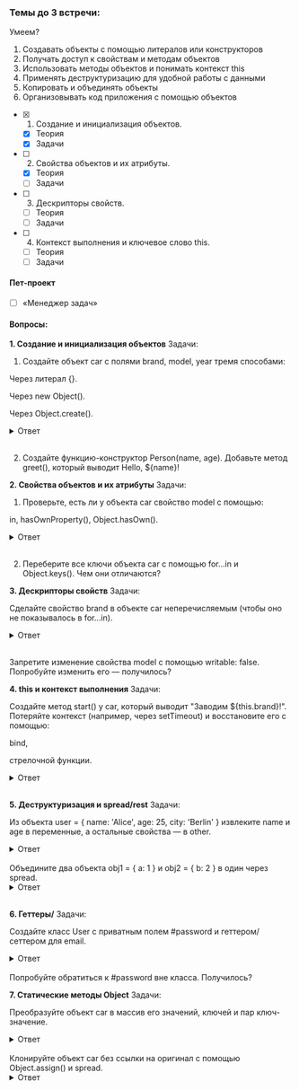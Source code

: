 ### Темы до 3 встречи:

Умеем?

1. Создавать объекты с помощью литералов или конструкторов
2. Получать доступ к свойствам и методам объектов
3. Использовать методы объектов и понимать контекст this
4. Применять деструктуризацию для удобной работы с данными
5. Копировать и объединять объекты
6. Организовывать код приложения с помощью объектов

- [x] 1. Создание и инициализация объектов.
  - [x] Теория
  - [x] Задачи
- [ ] 2. Свойства объектов и их атрибуты.
  - [x] Теория
  - [ ] Задачи
- [ ] 3. Дескрипторы свойств.
  - [ ] Теория
  - [ ] Задачи
- [ ] 4. Контекст выполнения и ключевое слово this.
  - [ ] Теория
  - [ ] Задачи

#### Пет-проект

- [ ] «Менеджер задач»

#### Вопросы:

**1. Создание и инициализация объектов**
Задачи:

1. Создайте объект car с полями brand, model, year тремя способами:

Через литерал {}.

Через new Object().

Через Object.create().

<details>
<summary>
Ответ
</summary>

```js
const car1 = { brand: "Toyota", model: "Camry", year: 2020 };
const car2 = new Object({ brand: "BMW", model: "X5", year: 2019 });
const car3 = Object.create(
  {},
  {
    brand: { value: "Tesla" },
    model: { value: "Model 3" },
    year: { value: 2021 },
  }
);
```

</details>
<br>

2. Создайте функцию-конструктор Person(name, age). Добавьте метод greet(), который выводит Hello, ${name}!

**2. Свойства объектов и их атрибуты**
Задачи:

1. Проверьте, есть ли у объекта car свойство model с помощью:

in, hasOwnProperty(), Object.hasOwn().

<details>
<summary>
Ответ
</summary>

```js
console.log("model" in car1); // true
console.log(car1.hasOwnProperty("model")); // true
console.log(Object.hasOwn(car1, "model")); // true
```

</details>
<br>

2. Переберите все ключи объекта car с помощью for...in и Object.keys(). Чем они отличаются?

**3. Дескрипторы свойств**
Задачи:

Сделайте свойство brand в объекте car неперечисляемым (чтобы оно не показывалось в for...in).

<details>
<summary>
Ответ
</summary>

```js
Object.defineProperty(car1, "brand", { enumerable: false });
```

</details>
<br>

Запретите изменение свойства model с помощью writable: false. Попробуйте изменить его — получилось?

**4. this и контекст выполнения**
Задачи:

Создайте метод start() у car, который выводит "Заводим ${this.brand}!". Потеряйте контекст (например, через setTimeout) и восстановите его с помощью:

bind,

стрелочной функции.

<details>
<summary>
Ответ
</summary>

```js
setTimeout(car1.start.bind(car1), 1000);
Напишите функцию showDetails(), которая выводит все свойства объекта через this. Вызовите ее с контекстом car через call и apply.
```

</details>
<br>

**5. Деструктуризация и spread/rest**
Задачи:

Из объекта user = { name: 'Alice', age: 25, city: 'Berlin' } извлеките name и age в переменные, а остальные свойства — в other.

<details>
<summary>
Ответ
</summary>

```js
const { name, age, ...other } = user;
```

</details>
<br>
Объедините два объекта obj1 = { a: 1 } и obj2 = { b: 2 } в один через spread.

<details>
<summary>
Ответ
</summary>

```js
const merged = { ...obj1, ...obj2 }; // { a: 1, b: 2 } сеттеры и приватные поля
```

</details>
<br>

**6. Геттеры/**
Задачи:

Создайте класс User с приватным полем #password и геттером/сеттером для email.

<details>
<summary>
Ответ
</summary>

```js
class User {
  #password = "123";
  constructor(email) {
    this.email = email;
  }
  get password() {
    return this.#password.replace(/./g, "\*");
  }
}
```

</details>
<br>
Попробуйте обратиться к #password вне класса. Получилось?

**7. Статические методы Object**
Задачи:

Преобразуйте объект car в массив его значений, ключей и пар ключ-значение.

<details>
<summary>
Ответ
</summary>

```js
console.log(Object.values(car1)); // ['Toyota', 'Camry', 2020]
```

</details>
<br>
Клонируйте объект car без ссылки на оригинал с помощью Object.assign() и spread.

<details>
<summary>
Ответ
</summary>

```js
const clone1 = Object.assign({}, car1);
const clone2 = { ...car1 };
```

</details>
<br>
